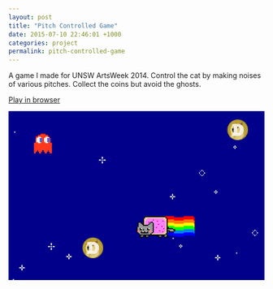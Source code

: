 ```yaml
---
layout: post
title: "Pitch Controlled Game"
date: 2015-07-10 22:46:01 +1000
categories: project
permalink: pitch-controlled-game
---
```


A game I made for UNSW ArtsWeek 2014. Control the cat by making noises of various pitches.
Collect the coins but avoid the ghosts.

[Play in browser](https://games.gridbugs.org/pitch-controlled-game)

![pitch-controlled-game-screenshot](/images/pitch-controlled-game/screenshot.png)
